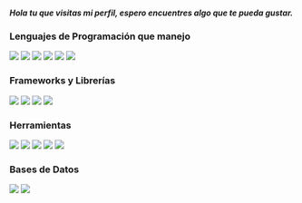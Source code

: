 <h5>Hola tu que visitas mi perfil, espero encuentres algo que te pueda gustar.</h5>

<h3>Lenguajes de Programación que manejo</h3>
<p>
  <img src="https://img.shields.io/badge/HTML5-80%25%20-orange" />
  <img src="https://img.shields.io/badge/CSS3-80%25%20-blue" />
  <img src="https://img.shields.io/badge/C%23-40%25%20-purple" />
  <img src="https://img.shields.io/badge/Java-40%25%20-red" />
  <img src="https://img.shields.io/badge/JavaScript-40%25%20-yellow" />
  <img src="https://img.shields.io/badge/PHP-30%25%20-darkblue" />
</p>

<h3>Frameworks y Librerías</h3>

<p>
  <img src="https://img.shields.io/badge/.NET-60%25%20-blue"/>
  <img src="https://img.shields.io/badge/Bootstrap-60%25%20-purple"/>
  <img src="https://img.shields.io/badge/Laravel-40%25%20-red"/>
  <img src="https://img.shields.io/badge/Tailwind%20css-70%25%20-skyblue"/>
</p>


<h3>Herramientas</h3>
<p>
  <img src="https://img.shields.io/badge/Visual%20Studio%20Code-80%25%20-darkblue" />
  <img src="https://img.shields.io/badge/Visual%20Studio-50%25%20-blue" />
  <img src="https://img.shields.io/badge/IntelliJ%20IDEA-20%25%20-purple"/>
  <img src="https://img.shields.io/badge/PHPStorm%20-20%25%20-purple"/>
  <img src="https://img.shields.io/badge/Sublime%20Text%203-50%25%20-orange" />
</p>


<h3>Bases de Datos</h3>
<p>
  <img src="https://img.shields.io/badge/MSSQL%20Server-%20-red"/>
  <img src="https://img.shields.io/badge/MySQL%20Server-%20-yellow"/>
</p>
